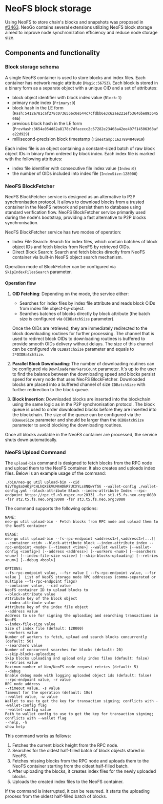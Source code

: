 # NeoFS block storage

Using NeoFS to store chain's blocks and snapshots was proposed in
[#3463](https://github.com/neo-project/neo/issues/3463). NeoGo contains several
extensions utilizing NeoFS block storage aimed to improve node synchronization
efficiency and reduce node storage size.

## Components and functionality

### Block storage schema

A single NeoFS container is used to store blocks and index files. Each container
has network magic attribute (`Magic:56753`). Each block is stored in a binary 
form as a separate object with a unique OID and a set of attributes:
 - block object identifier with block index value (`Block:1`)
 - primary node index (`Primary:0`)
 - block hash in the LE form (`Hash:5412a781caf278c0736556c0e544c7cfdbb6e3c62ae221ef53646be89364566b`)
 - previous block hash in the LE form (`PrevHash:3654a054d82a8178c7dfacecc2c57282e23468a42ee407f14506368afe22d929`)
 - millisecond-precision block timestamp (`Timestamp:1627894840919`)

Each index file is an object containing a constant-sized batch of raw block object
IDs in binary form ordered by block index. Each index file is marked with the
following attributes:
 - index file identifier with consecutive file index value (`Index:0`)
 - the number of OIDs included into index file (`IndexSize:128000`)

### NeoFS BlockFetcher

NeoFS BlockFetcher service is designed as an alternative to P2P synchronisation
protocol. It allows to download blocks from a trusted container in the NeoFS network
and persist them to database using standard verification flow. NeoFS BlockFetcher
service primarily used during the node's bootstrap, providing a fast alternative to
P2P blocks synchronisation.

NeoFS BlockFetcher service has two modes of operation:
- Index File Search: Search for index files, which contain batches of block object
  IDs and fetch blocks from NeoFS by retrieved OIDs.
- Direct Block Search: Search and fetch blocks directly from NeoFS container via
  built-in NeoFS object search mechanism.

Operation mode of BlockFetcher can be configured via `SkipIndexFilesSearch`
parameter.

#### Operation flow

1. **OID Fetching**:
    Depending on the mode, the service either:
   - Searches for index files by index file attribute and reads block OIDs from index
     file object-by-object.
   - Searches batches of blocks directly by block attribute (the batch size is
     configured via `OIDBatchSize` parameter).

   Once the OIDs are retrieved, they are immediately redirected to the 
   block downloading routines for further processing. The channel that 
   is used to redirect block OIDs to downloading routines is buffered 
   to provide smooth OIDs delivery without delays. The size of this channel 
   can be configured via `OIDBatchSize` parameter and equals to `2*OIDBatchSize`.
2. **Parallel Block Downloading**:
   The number of downloading routines can be configured via 
   `DownloaderWorkersCount` parameter. It's up to the user to find the 
   balance between the downloading speed and blocks persist speed for every 
   node that uses NeoFS BlockFetcher. Downloaded blocks are placed into a 
   buffered channel of size `IDBatchSize` with further redirection to the
   block queue.
3. **Block Insertion**:
   Downloaded blocks are inserted into the blockchain using the same logic
   as in the P2P synchronisation protocol. The block queue is used to order 
   downloaded blocks before they are inserted into the blockchain. The 
   size of the queue can be configured via the `BQueueSize` parameter 
   and should be larger than the `OIDBatchSize` parameter to avoid blocking
   the downloading routines.

Once all blocks available in the NeoFS container are processed, the service
shuts down automatically.

### NeoFS Upload Command
The `upload-bin` command is designed to fetch blocks from the RPC node and upload 
them to the NeoFS container.
It also creates and uploads index files. Below is an example usage of the command:

```shell
./bin/neo-go util upload-bin --cid 9iVfUg8aDHKjPC4LhQXEkVUM4HDkR7UCXYLs8NQwYfSG --wallet-config ./wallet-config.yml --block-attribute Block --index-attribute Index --rpc-endpoint https://rpc.t5.n3.nspcc.ru:20331 -fsr st1.t5.fs.neo.org:8080 -fsr st2.t5.fs.neo.org:8080 -fsr st3.t5.fs.neo.org:8080
```
The command supports the following options:
```
NAME:
neo-go util upload-bin - Fetch blocks from RPC node and upload them to the NeoFS container

USAGE:
neo-go util upload-bin --fs-rpc-endpoint <address1>[,<address2>[...]] --container <cid> --block-attribute block --index-attribute index --rpc-endpoint <node> [--timeout <time>] --wallet <wallet> [--wallet-config <config>] [--address <address>] [--workers <num>] [--searchers <num>] [--index-file-size <size>] [--skip-blocks-uploading] [--retries <num>] [--debug <bool>]

OPTIONS:
--fs-rpc-endpoint value, --fsr value [ --fs-rpc-endpoint value, --fsr value ]  List of NeoFS storage node RPC addresses (comma-separated or multiple --fs-rpc-endpoint flags)
--container value, --cid value                                                 NeoFS container ID to upload blocks to
--block-attribute value                                                        Attribute key of the block object
--index-attribute value                                                        Attribute key of the index file object
--address value                                                                Address to use for signing the uploading and searching transactions in NeoFS
--index-file-size value                                                        Size of index file (default: 128000)
--workers value                                                                Number of workers to fetch, upload and search blocks concurrently (default: 50)
--searchers value                                                              Number of concurrent searches for blocks (default: 20)
--skip-blocks-uploading                                                        Skip blocks uploading and upload only index files (default: false)
--retries value                                                                Maximum number of Neo/NeoFS node request retries (default: 5)
--debug                                                                        Enable debug mode with logging uploaded object ids (default: false)
--rpc-endpoint value, -r value                                                 RPC node address
--timeout value, -s value                                                      Timeout for the operation (default: 10s)
--wallet value, -w value                                                       Wallet to use to get the key for transaction signing; conflicts with --wallet-config flag
--wallet-config value                                                          Path to wallet config to use to get the key for transaction signing; conflicts with --wallet flag
--help, -h                                                                     show help
```

This command works as follows:
1. Fetches the current block height from the RPC node.
2. Searches for the oldest half-filled batch of block objects stored in NeoFS. 
3. Fetches missing blocks from the RPC node and uploads them to the NeoFS container 
starting from the oldest half-filled batch.
4. After uploading the blocks, it creates index files for the newly uploaded blocks. 
5. Uploads the created index files to the NeoFS container.

If the command is interrupted, it can be resumed. It starts the uploading process
from the oldest half-filled batch of blocks.